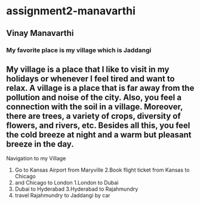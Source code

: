 # assignment2-manavarthi

## Vinay Manavarthi
### My favorite place is my village which is Jaddangi <br>

My village is a place that I like to visit in my holidays or whenever I feel tired and want to relax. A village is a place that is far away from the __pollution__ and __noise__ of the city. Also, you feel a connection with the soil in a village. Moreover, there are trees, a variety of crops, diversity of flowers, and rivers, etc. Besides all this, you feel the cold breeze at night and a warm but pleasant breeze in the day.
---
Navigation to my Village

1. Go to Kansas Airport from Maryville
2.Book flight ticket from  Kansas to Chicago
3. and Chicago to London
 1.London to Dubai
 2. Dubai to Hyderabad
 3.Hyderabad to Rajahmundry
4. travel Rajahmundry to Jaddangi by car